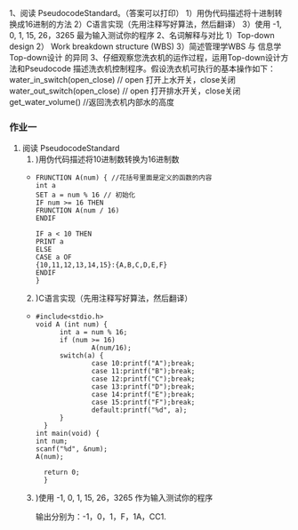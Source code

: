 1、阅读 PseudocodeStandard。（答案可以打印） 1）用伪代码描述将十进制转换成16进制的方法 2）C语言实现（先用注释写好算法，然后翻译） 3）使用 -1,  0,  1,  15,   26，3265 最为输入测试你的程序
2、名词解释与对比 1）Top-down design 2） Work breakdown structure (WBS) 3）简述管理学WBS 与 信息学Top-down设计 的异同
3、仔细观察您洗衣机的运作过程，运用Top-down设计方法和Pseudocode 描述洗衣机控制程序。假设洗衣机可执行的基本操作如下： water_in_switch(open_close)  // open 打开上水开关，close关闭 water_out_switch(open_close)  // open 打开排水开关，close关闭 get_water_volume()  //返回洗衣机内部水的高度

### 作业一
1. 阅读 PseudocodeStandard
    1. )用伪代码描述将10进制数转换为16进制数 
    *     FRUNCTION A(num) { //花括号里面是定义的函数的内容
          int a 
          SET a = num % 16 // 初始化
          IF num >= 16 THEN
          FRUNCTION A(num / 16)
          ENDIF
          
          IF a < 10 THEN
          PRINT a
          ELSE
          CASE a OF
          {10,11,12,13,14,15}:{A,B,C,D,E,F}
          ENDIF
          }





            

    2. )C语言实现（先用注释写好算法，然后翻译）
    *     #include<stdio.h>
          void A (int num) {
                int a = num % 16;
                if (num >= 16)
                        A(num/16);
                switch(a) {
                        case 10:printf("A");break;
                        case 11:printf("B");break;
                        case 12:printf("C");break;
                        case 13:printf("D");break;
                        case 14:printf("E");break;
                        case 15:printf("F");break;
                        default:printf("%d", a);
                } 
            } 
          int main(void) {
          int num;
          scanf("%d", &num);
          A(num);

            return 0;
            }

   
    3. )使用 -1,  0,  1,  15,   26，3265 作为输入测试你的程序

         输出分别为：-1，0，1，F，1A，CC1.
    